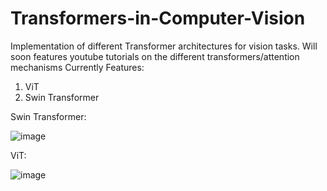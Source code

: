 # Transformers-in-Computer-Vision
Implementation of different Transformer architectures for vision tasks. 
Will soon features youtube tutorials on the different transformers/attention mechanisms
Currently Features:
1. ViT
2. Swin Transformer


Swin Transformer: 

![image](https://github.com/nickd16/Transformers-in-Computer-Vision/assets/108239710/59851228-a0c6-4b9a-b293-baea36eac55f)

ViT:

![image](https://github.com/nickd16/Transformers-in-Computer-Vision/assets/108239710/fcc0f03a-2e7c-41f1-b854-1ec1ab803c51)


